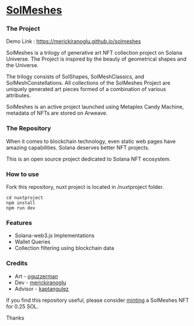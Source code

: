 # [SolMeshes](https://merickiranoglu.github.io/solmeshes "SolMeshes, an NFT project on Solana")
<h3> The Project </h3>

Demo Link : https://merickiranoglu.github.io/solmeshes

<p>SolMeshes is a trilogy of generative art NFT collection project on Solana Universe. The Project is inspired by the beauty of geometrical shapes and the Universe. </p>
<p>The trilogy consists of SolShapes, SolMeshClassics, and SolMeshConstellations. All collections of the SolMeshes Project are uniquely generated art pieces formed of a combination of various attributes.</p>
<p>SolMeshes is an active project launched using Metaplex Candy Machine, metadata of NFTs are stored on Arweave. </p>

<h3> The Repository </h3>

<p>When it comes to blockchain technology, even static web pages have amazing capabilities. Solana deserves better NFT projects. </p>
<p>This is an open source project dedicated to Solana NFT ecosystem.</p>

<h3> How to use </h3>

Fork this repository, nuxt project is located in /nuxtproject folder.

<pre>
<code>cd nuxtproject</code>
<code>npm install</code>
<code>npm run dev</code>
</pre>


<h3> Features </h3>

- Solana-web3.js Implementations
- Wallet Queries
- Collection filtering using blockchain data

<h3> Credits </h3>

- Art - [oguzzerman](https://github.com/oguzzerman)
- Dev - [merickiranoglu](https://github.com/merickiranoglu)
- Advisor - [kaptangulez](https://github.com/kaptangulez)

If you find this repository useful, please consider [minting](https://mint.solmeshes.com) a SolMeshes NFT for 0.25 SOL.

Thanks
